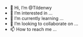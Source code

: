 - 👋 Hi, I’m @Tildenwy
- 👀 I’m interested in ...
- 🌱 I’m currently learning ...
- 💞️ I’m looking to collaborate on ...
- 📫 How to reach me ...

<!---
Tildenwy/Tildenwy is a ✨ special ✨ repository because its `README.md` (this file) appears on your GitHub profile.
You can click the Preview link to take a look at your changes.
--->
